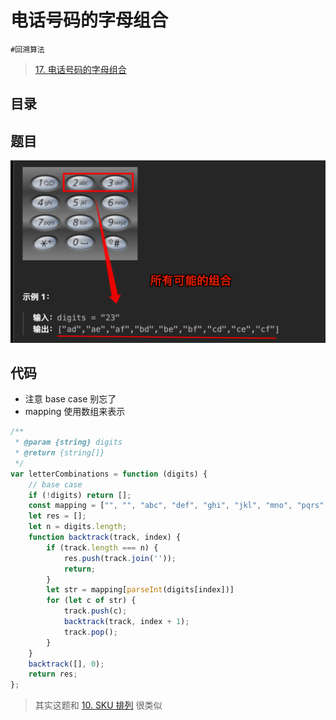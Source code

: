 
# 电话号码的字母组合

`#回溯算法` 


> [17. 电话号码的字母组合](https://leetcode.cn/problems/letter-combinations-of-a-phone-number/)


## 目录
<!-- toc -->
 ## 题目 

![图片&文件](./files/20250114-5.png)

## 代码

- 注意 base case 别忘了
- mapping 使用数组来表示

```javascript
/**
 * @param {string} digits
 * @return {string[]}
 */
var letterCombinations = function (digits) {
    // base case
    if (!digits) return [];
    const mapping = ["", "", "abc", "def", "ghi", "jkl", "mno", "pqrs", "tuv", "wxyz"];
    let res = [];
    let n = digits.length;
    function backtrack(track, index) {
        if (track.length === n) {
            res.push(track.join(''));
            return;
        }
        let str = mapping[parseInt(digits[index])]
        for (let c of str) {
            track.push(c);
            backtrack(track, index + 1);
            track.pop();
        }
    }
    backtrack([], 0);
    return res;
};
```

> 其实这题和 [10. SKU 排列](/post/AIHMx8ZP.html) 很类似